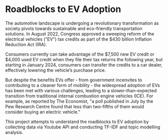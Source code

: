 # Roadblocks to EV Adoption
The automotive landscape is undergoing a revolutionary transformation as society pivots towards sustainable and eco-friendly transportation solutions. In August 2022, Congress approved a sweeping reform of the electrical vehicles ("EV") tax credits as part of the $430 billion Inflation Reduction Act (IRA). 

Consumers currently can take advantage of the $7,500 new EV credit or $4,000 used EV credit when they file their tax returns the following year, but starting in January 2024, consumers can transfer the credits to a car dealer, effectively lowering the vehicle’s purchase price. 

But despite the benefits EVs offer - from government incenvites to contributing to a cleaner form of mobility - the widespread adoption of EVs has been met with various challenges, leading to a slower-than-expected transition from traditional internal combustion engine vehicles (ICE). For example, as reported by The Economist, "a poll published in July by the Pew Research Centre found that less than two-fifths of them would consider buying an electric vehicle."

This project attempts to understand the roadblocks to EV adoption by collecting data via Youtube API and conducting TF-IDF and topic modelling analysis. 
